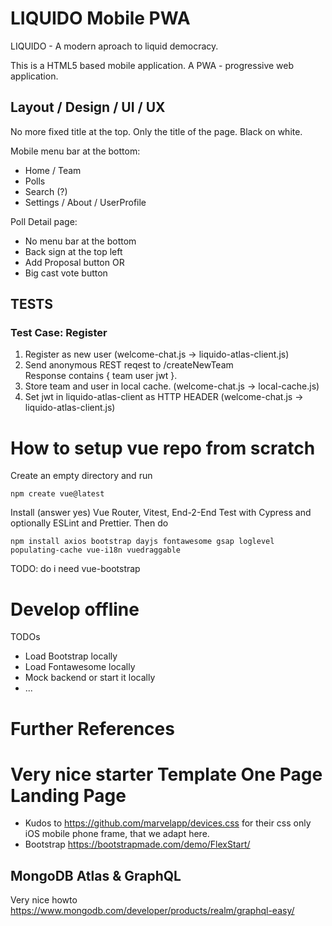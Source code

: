 # LIQUIDO Mobile PWA

LIQUIDO - A modern aproach to liquid democracy.

This is a HTML5 based mobile application. A PWA - progressive web application.



## Layout / Design / UI / UX

No more fixed title at the top. Only the title of the page. Black on white.

Mobile menu bar at the bottom:
 * Home / Team 
 * Polls
 * Search (?)
 * Settings / About / UserProfile

Poll Detail page:
 * No menu bar at the bottom
 * Back sign at the top left
 * Add Proposal button OR
 * Big cast vote button



## TESTS

### Test Case: Register

 1. Register as new user                                 (welcome-chat.js -> liquido-atlas-client.js)
 2. Send anonymous REST reqest to /createNewTeam         
    Response contains { team user jwt }. 
 3. Store team and user in local cache.                  (welcome-chat.js -> local-cache.js)
 4.	Set jwt in liquido-atlas-client as HTTP HEADER       (welcome-chat.js -> liquido-atlas-client.js)




# How to setup vue repo from scratch

Create an empty directory and run

    npm create vue@latest

Install (answer yes) Vue Router, Vitest, End-2-End Test with Cypress and optionally ESLint and Prettier. Then do

    npm install axios bootstrap dayjs fontawesome gsap loglevel populating-cache vue-i18n vuedraggable

TODO: do i need vue-bootstrap


# Develop offline

TODOs

 * Load Bootstrap locally
 * Load Fontawesome locally
 * Mock backend or start it locally
 * ...





 # Further References

 # Very nice starter Template One Page Landing Page

  - Kudos to https://github.com/marvelapp/devices.css for their css only iOS mobile phone frame, that we adapt here.
  - Bootstrap https://bootstrapmade.com/demo/FlexStart/

 ## MongoDB Atlas & GraphQL

Very nice howto
 https://www.mongodb.com/developer/products/realm/graphql-easy/

